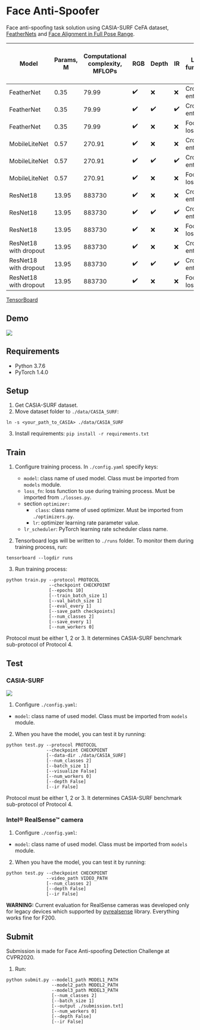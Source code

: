 # Face Anti-Spoofer
Face anti-spoofing task solution using CASIA-SURF CeFA dataset, [FeatherNets](https://github.com/trushkin-ilya/FeatherNets_Face-Anti-spoofing-Attack-Detection-Challenge-CVPR2019) and [Face Alignment in Full Pose Range](https://github.com/trushkin-ilya/3DDFA).

| Model |  Params, M | Computational complexity, MFLOPs | RGB | Depth | IR |Loss function | Optimal LR | Minimal ACER (CASIA-SURF val) |
| --- | --- | ---| --- | --- | --- | --- | --- | --- |
| FeatherNet | 0.35 | 79.99 | :heavy_check_mark: | :x: | :x: | Cross-entropy | 3e-6| 0.0068 |
| FeatherNet | 0.35 | 79.99 | :heavy_check_mark: | :heavy_check_mark: | :heavy_check_mark: | Cross-entropy | 1e-7 |  0 |
| FeatherNet | 0.35 | 79.99 | :heavy_check_mark: | :x: | :x: | Focal loss | 3e-6 | 0.0117 | 
| MobileLiteNet | 0.57 | 270.91 | :heavy_check_mark: | :x: | :x: | Cross-entropy | 3e-7 | 0.0397 |
| MobileLiteNet | 0.57 | 270.91 | :heavy_check_mark: | :heavy_check_mark: | :heavy_check_mark: | Cross-entropy | 3e-6 | 0 |
| MobileLiteNet | 0.57 | 270.91 | :heavy_check_mark: | :x: | :x: | Focal loss | 3e-7| 0.0495 |
| ResNet18 | 13.95 | 883730 | :heavy_check_mark: | :x: | :x: | Cross-entropy | 1e-3 | 0.0304 |
| ResNet18 | 13.95 | 883730 | :heavy_check_mark: | :heavy_check_mark: | :heavy_check_mark: | Cross-entropy | 1e-3 | 0.0004 |
| ResNet18 | 13.95 | 883730 | :heavy_check_mark: | :x: | :x: | Focal loss| 1e-4 | 0.03717 | 
| ResNet18 with dropout | 13.95 | 883730 | :heavy_check_mark: | :x: | :x: | Cross-entropy | 1e-3 | 0.1244 |
| ResNet18 with dropout | 13.95 | 883730 | :heavy_check_mark: | :heavy_check_mark: | :heavy_check_mark: | Cross-entropy | 1e-3 | 0.0001 |
| ResNet18 with dropout | 13.95 | 883730 | :heavy_check_mark: | :x: | :x: | Focal loss | 1e-4 | 0.0548 | 

[TensorBoard](https://tensorboard.dev/experiment/SoIKSMcbRniYID003q5glw/#scalars)

## Demo
![](https://github.com/trushkin-ilya/face-anti-spoofer/blob/only_depth/demo.gif)

## Requirements
* Python 3.7.6
* PyTorch 1.4.0

## Setup
1. Get CASIA-SURF dataset.
2. Move dataset folder to `./data/CASIA_SURF`:
```
ln -s <your_path_to_CASIA> ./data/CASIA_SURF
```
3. Install requirements:
`pip install -r requirements.txt`


## Train
1. Configure training process. In `./config.yaml` specify keys:
    * `model`: class name of used model. Class must be imported from `models` module.
    * `loss_fn`: loss function to use during training process. Must be imported from `./losses.py`.
    * section `optimizer:`
        * ` class`: class name of used optimizer. Must be imported from `./optimizers.py`.
        * `lr`: optimizer learning rate parameter value.
    * `lr_scheduler`: PyTorch learning rate scheduler class name.
        

2. Tensorboard logs will be written to `./runs` folder. To monitor them during training process, run:
```
tensorboard --logdir runs
```

3. Run training process:
```
python train.py --protocol PROTOCOL
                --checkpoint CHECKPOINT 
                [--epochs 10]
                [--train_batch_size 1]
                [--val_batch_size 1] 
                [--eval_every 1]
                [--save_path checkpoints] 
                [--num_classes 2]
                [--save_every 1]
                [--num_workers 0]
```
Protocol must be either 1, 2 or 3. It determines CASIA-SURF benchmark sub-protocol of Protocol 4.

## Test
### CASIA-SURF
![](https://storage.googleapis.com/groundai-web-prod/media/users/user_299614/project_411398/images/fig/eccv_fig0.png)
1. Configure `./config.yaml`:
 * `model`: class name of used model. Class must be imported from `models` module.

2. When you have the model, you can test it by running:
```
python test.py --protocol PROTOCOL
               --checkpoint CHECKPOINT
               [--data-dir ./data/CASIA_SURF]
               [--num_classes 2]
               [--batch_size 1]
               [--visualize False]
               [--num_workers 0]
               [--depth False]
               [--ir False]
```
Protocol must be either 1, 2 or 3. It determines CASIA-SURF benchmark sub-protocol of Protocol 4.

### Intel® RealSense™ camera
1. Configure `./config.yaml`:
 * `model`: class name of used model. Class must be imported from `models` module.
2. When you have the model, you can test it by running:
```
python test.py --checkpoint CHECKPOINT
               --video_path VIDEO_PATH
               [--num_classes 2]
               [--depth False]
               [--ir False]              
```
**WARNING:** Current evaluation for RealSense cameras was developed only for legacy devices which supported by [pyrealsense](https://github.com/toinsson/pyrealsense) library. Everything works fine for F200.
## Submit
Submission is made for Face Anti-spoofing Detection Challenge at CVPR2020.
1. Run:
```
python submit.py --model1_path MODEL1_PATH
                 --model2_path MODEL2_PATH
                 --model3_path MODEL3_PATH
                 [--num_classes 2]
                 [--batch_size 1]
                 [--output ./submission.txt]
                 [--num_workers 0]
                 [--depth False]
                 [--ir False]
```
